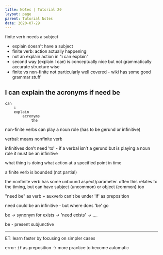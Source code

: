 ```yaml
---
title: Notes | Tutorial 20
layout: page
parent: Tutorial Notes
date: 2020-07-29
---
```


finite verb needs a subject
- explain doesn't have a subject
- finite verb: action actually happening
- not an explain action in "i can explain"
- second way (explain I can) is conceptually nice but not grammatically accurate structure wise
- finite vs non-finite not particularly well covered - wiki has some good grammar stuff

## I can explain the acronyms if need be

```
can
    i
    explain
        acronyms
            the
```

non-finite verbs can play a noun role (has to be gerund or infinitive)

verbal: means nonfinite verb

infinitives don't need 'to' - if a verbal isn't a gerund but is playing a noun role it must be an infinitive

what thing is doing what action at a specified point in time

a finite verb is bounded (not partial)

the nonfinite verb has some unbound aspect/parameter. often this relates to the timing, but can have subject (uncommon) or object (common) too

"need be" as verb + auxverb can't be under 'if' as preposition

need could be an infinitive - but where does 'be' go

be -> synonym for exists -> 'need exists' -> ....

be - present subjunctive

----

ET: learn faster by focusing on simpler cases

error: `if` as preposition -> more practice to become automatic
